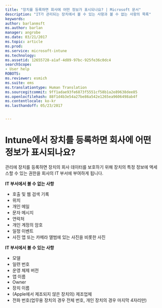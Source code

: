 ```yaml
---
title: "장치를 등록하면 회사에 어떤 정보가 표시되나요? | Microsoft 문서"
description: "IT가 관리되는 장치에서 볼 수 있는 사항과 볼 수 없는 사항의 목록"
keywords: 
author: barlanmsft
ms.author: barlan
manager: angrobe
ms.date: 03/21/2017
ms.topic: article
ms.prod: 
ms.service: microsoft-intune
ms.technology: 
ms.assetid: 12655728-a1af-4d89-97bc-925fe36c0dc4
searchScope:
- User help
ROBOTS: 
ms.reviewer: esmich
ms.suite: ems
ms.translationtype: Human Translation
ms.sourcegitcommit: 9ff1adae93fe6873f5551cf58b1a2e89638dee85
ms.openlocfilehash: 88f1d4b3e54a27be86a542e1265ea9606498ab4f
ms.contentlocale: ko-kr
ms.lasthandoff: 05/23/2017


---
```


# <a name="what-information-can-my-company-see-when-i-enroll-my-device-in-intune"></a>Intune에서 장치를 등록하면 회사에 어떤 정보가 표시되나요?

관리에 장치를 등록하면 장치의 회사 데이터를 보호하기 위해 장치의 특정 정보에 액세스할 수 있는 권한을 회사의 IT 부서에 부여하게 됩니다.

**IT 부서에서 볼 수 없는 사항**

- 호출 및 웹 검색 기록
-    위치
- 개인 메일
- 문자 메시지
- 연락처
-    개인 계정의 암호
- 일정 이벤트
- 사진 앱 또는 카메라 앨범에 있는 사진을 비롯한 사진

**IT 부서에서 볼 수 있는 사항**

-   모델
-   일련 번호
-   운영 체제 버전
-   앱 이름
-   Owner
-   장치 이름
-   (Apple에서 제조되지 않은 장치의) 제조업체
-   전화 번호(업무용 장치의 경우 전체 번호, 개인 장치의 경우 마지막 4자리만)

